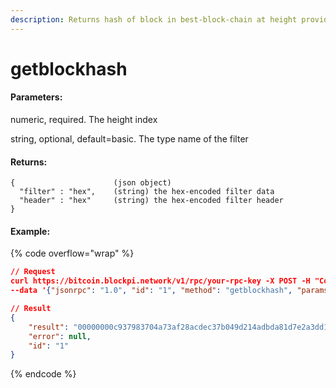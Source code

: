 ```yaml
---
description: Returns hash of block in best-block-chain at height provided.
---
```


# getblockhash

#### **Parameters:**

&#x20;numeric, required. The height index

string, optional, default=basic. The type name of the filter

#### **Returns:**

```
{                      (json object)
  "filter" : "hex",    (string) the hex-encoded filter data
  "header" : "hex"     (string) the hex-encoded filter header
}
```

#### Example:

{% code overflow="wrap" %}
```json
// Request
curl https://bitcoin.blockpi.network/v1/rpc/your-rpc-key -X POST -H "Content-Type: application/json" 
--data '{"jsonrpc": "1.0", "id": "1", "method": "getblockhash", "params": [1000]}'

// Result
{
    "result": "00000000c937983704a73af28acdec37b049d214adbda81d7e2a3dd146f6ed09",
    "error": null,
    "id": "1"
}
```
{% endcode %}
